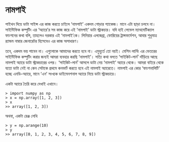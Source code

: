 # নামপাই

পাইথন দিয়ে ডাটা সাইন্স এর কাজ করতে চাইলে ‘নামপাই’ একদম গোড়ার প্যাকেজ। মানে এটা ছাড়া চলবে না। সাইন্টিফিক কম্পুটিং এর ‘অ্যারে’র সব কাজ করে এই ‘নামপাই’ ডাটা স্ট্রাকচার। যদি হাই লেভেল ম্যাথমেটিক্যাল ফাংশনের কথা বলি, তাহলেও দরকার এই ‘নামপাই’কে। লিনিয়ার এলজেব্রা, ফোরিয়ের ট্রান্সফর্মেশন, আবার শুধুমাত্র র‌্যান্ডম নাম্বার জেনারেটর হিসেবেও এর কাজ অসাধারণ।

তবে, একদম ভয় পাবেন না। এগুলোকে আমাদের করতে হবে না। এমুহুর্তে তো নয়ই। মেশিন লার্নিং এর ভেতরের সাইন্টিফিক কম্পুটিং করার জন্যই আমরা ব্যবহার করছি ‘নামপাই’। সত্যি কথা বলতে ‘সাইকিট-লার্ন’ দাঁড়িয়ে আছে নামপাই অ্যারে ডাটা স্ট্রাকচারের ওপর। ‘সাইকিট-লার্ন’ আসলে ডাটা নেয় ‘নামপাই’ অ্যারে থেকে। আমরা বাইরে থেকে যতো ডাটা নেই না কেন সেটাকে প্রথমে কনভার্ট করতে হবে এই নামপাই অ্যারেতে। নামপাই এর কোর ‘ফাংশনালিটি’ হচ্ছে এনডি-অ্যারে, মানে ‘এন’ সংখ্যক ডাইমেনশনাল অ্যারে নিয়ে ডাটা স্ট্রাকচারে।

একটা অ্যারে তৈরি করে দেখাই এখানে।

```text
> import numpy as np
> x = np.array([1, 2, 3])
> x
>> array([1, 2, 3])
```

অথবা, একটা রেঞ্জ লেখি 

```text
> y = np.arange(10)  
> y
>> array([0, 1, 2, 3, 4, 5, 6, 7, 8, 9])
```



